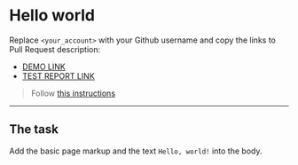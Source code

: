 # Hello world
Replace `<your_account>` with your Github username and copy the links to Pull Request description:
- [DEMO LINK](https://romakosmina.github.io/layout_hello-world/)
- [TEST REPORT LINK](https://romakosmina.github.io/layout_hello-world/report/html_report/)

> Follow [this instructions](https://github.com/mate-academy/layout_task-guideline#how-to-solve-the-layout-tasks-on-github)
___

## The task 
Add the basic page markup and the text `Hello, world!` into the body.

